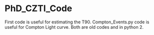 # PhD_CZTI_Code
 First code is useful for estimating the T90. Compton_Events.py code is useful for Compton Light curve. Both are old codes and in python 2.
